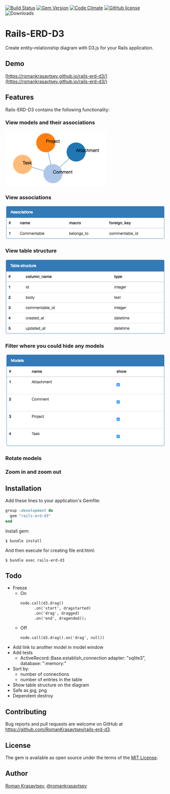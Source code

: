 [![Build Status](https://travis-ci.org/RomanKrasavtsev/rails-erd-d3.svg?branch=master)](https://travis-ci.org/RomanKrasavtsev/rails-erd-d3)
[![Gem Version](https://badge.fury.io/rb/rails-erd-d3.svg)](https://badge.fury.io/rb/rails-erd-d3)
[![Code Climate](https://codeclimate.com/github/RomanKrasavtsev/rails-erd-d3/badges/gpa.svg)](https://codeclimate.com/github/RomanKrasavtsev/rails-erd-d3)
[![GitHub license](https://img.shields.io/badge/license-MIT-blue.svg)](https://raw.githubusercontent.com/RomanKrasavtsev/rails-erd-d3/master/LICENSE.txt)
![Downloads](http://ruby-gem-downloads-badge.herokuapp.com/rails-erd-d3?type=total)

# Rails-ERD-D3

Create entity–relationship diagram with D3.js for your Rails application.

## Demo
[https://romankrasavtsev.github.io/rails-erd-d3/](https://romankrasavtsev.github.io/rails-erd-d3/)

## Features
Rails-ERD-D3 contains the following functionality:

### View models and their associations
![Models](https://github.com/RomanKrasavtsev/rails-erd-d3/raw/master/images/models.png)

### View associations
![Associations](https://github.com/RomanKrasavtsev/rails-erd-d3/raw/master/images/associations.png)

### View table structure
![Table structure](https://github.com/RomanKrasavtsev/rails-erd-d3/raw/master/images/table_structure.png)

### Filter where you could hide any models
![Filter](https://github.com/RomanKrasavtsev/rails-erd-d3/raw/master/images/preferences.png)

### Rotate models

### Zoom in and zoom out

## Installation

Add these lines to your application's Gemfile:

```ruby
group :development do
  gem "rails-erd-d3"
end
```

Install gem:
```shall
$ bundle install
```

And then execute for creating file erd.html:
```shall
$ bundle exec rails-erd-d3
```

## Todo
- Freeze
  - On
    ```
    node.call(d3.drag()
          .on('start', dragstarted)
          .on('drag', dragged)
          .on('end', dragended));
    ```
  - Off
    ```
    node.call(d3.drag().on('drag', null))
    ```  
- Add link to another model in model window
- Add tests
  - ActiveRecord::Base.establish_connection adapter: "sqlite3", database: ":memory:"
- Sort by:
  - number of connections
  - number of entries in the table
- Show table structure on the diagram
- Safe as jpg, png
- Dependent destroy

## Contributing

Bug reports and pull requests are welcome on GitHub at https://github.com/RomanKrasavtsev/rails-erd-d3.

## License

The gem is available as open source under the terms of the [MIT License](http://opensource.org/licenses/MIT).

## Author

[Roman Krasavtsev](https://github.com/RomanKrasavtsev), [@romankrasavtsev](https://twitter.com/romankrasavtsev)

